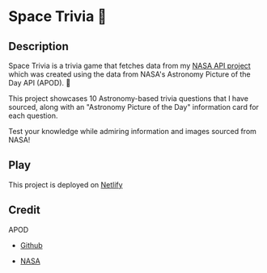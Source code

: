 # Space Trivia 🔭

## Description

Space Trivia is a trivia game that fetches data from my [NASA API project](https://sydney-rd.github.io/NASA-api-project/) which was created using the data from NASA's Astronomy Picture of the Day API (APOD). 🌌

This project showcases 10 Astronomy-based trivia questions that I have sourced, along with an "Astronomy Picture of the Day" information card for each question.

Test your knowledge while admiring information and images sourced from NASA!

## Play

This project is deployed on [Netlify](https://main--mern-front-end.netlify.app/)

## Credit

APOD

- [Github](https://github.com/nasa/apod-api)

* [NASA](https://api.nasa.gov/)
